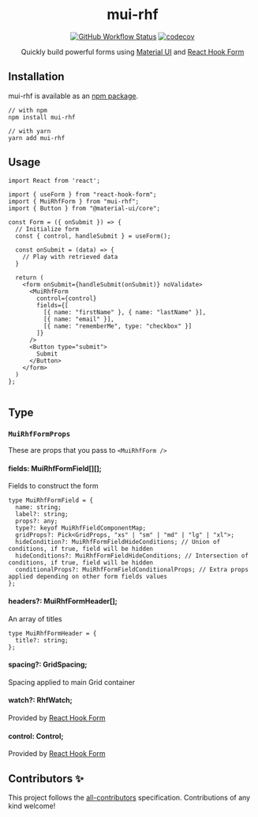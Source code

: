 <h1 align="center">mui-rhf</h1>

<div align="center">

[![GitHub Workflow Status](https://img.shields.io/github/workflow/status/clement-faure/mui-rhf/npm-publish)](https://github.com/clement-faure/mui-rhf/actions/workflows/npm-publish.yaml)
[![codecov](https://img.shields.io/codecov/c/github/clement-faure/mui-rhf/master.svg)](https://codecov.io/gh/clement-faure/mui-rhf/branch/master)

Quickly build powerful forms using [Material UI](https://material-ui.com/) and [React Hook Form](https://react-hook-form.com/)

</div>

## Installation

mui-rhf is available as an [npm package](https://www.npmjs.com/package/mui-rhf).

```
// with npm
npm install mui-rhf

// with yarn
yarn add mui-rhf
```

## Usage

```
import React from 'react';

import { useForm } from "react-hook-form";
import { MuiRhfForm } from "mui-rhf";
import { Button } from "@material-ui/core";

const Form = ({ onSubmit }) => {
  // Initialize form
  const { control, handleSubmit } = useForm();

  const onSubmit = (data) => {
    // Play with retrieved data
  }

  return (
    <form onSubmit={handleSubmit(onSubmit)} noValidate>
      <MuiRhfForm
        control={control}
        fields={[
          [{ name: "firstName" }, { name: "lastName" }],
          [{ name: "email" }],
          [{ name: "rememberMe", type: "checkbox" }]
        ]}
      />
      <Button type="submit">
        Submit
      </Button>
    </form>
  )
};


```

## Type

### `MuiRhfFormProps`

These are props that you pass to `<MuiRhfForm />`

#### fields: MuiRhfFormField[][];

Fields to construct the form

```
type MuiRhfFormField = {
  name: string;
  label?: string;
  props?: any;
  type?: keyof MuiRhfFieldComponentMap;
  gridProps?: Pick<GridProps, "xs" | "sm" | "md" | "lg" | "xl">;
  hideCondition?: MuiRhfFormFieldHideConditions; // Union of conditions, if true, field will be hidden
  hideConditions?: MuiRhfFormFieldHideConditions; // Intersection of conditions, if true, field will be hidden
  conditionalProps?: MuiRhfFormFieldConditionalProps; // Extra props applied depending on other form fields values
};
```

#### headers?: MuiRhfFormHeader[];

An array of titles

```
type MuiRhfFormHeader = {
  title?: string;
};
```

#### spacing?: GridSpacing;

Spacing applied to main Grid container

#### watch?: RhfWatch;

Provided by [React Hook Form](https://react-hook-form.com/api#watch)

#### control: Control;

Provided by [React Hook Form](https://react-hook-form.com/api#control)

## Contributors ✨

This project follows the
[all-contributors](https://github.com/all-contributors/all-contributors)
specification. Contributions of any kind welcome!

